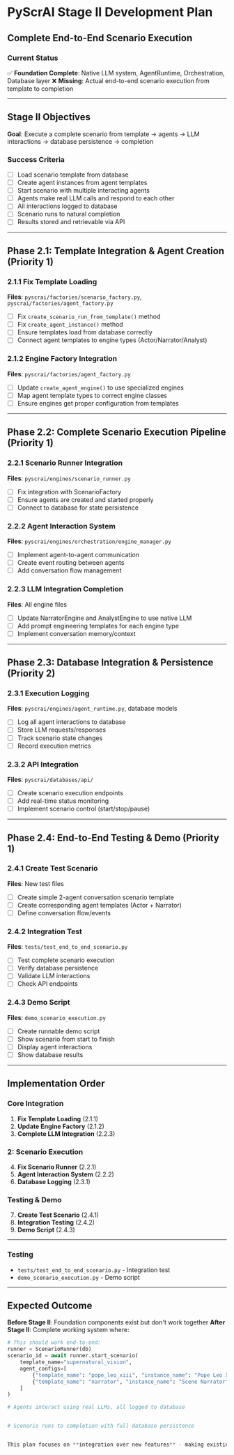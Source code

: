# PyScrAI Stage II Development Plan
## Complete End-to-End Scenario Execution

### Current Status
✅ **Foundation Complete**: Native LLM system, AgentRuntime, Orchestration, Database layer
❌ **Missing**: Actual end-to-end scenario execution from template to completion

---

## Stage II Objectives
**Goal**: Execute a complete scenario from template → agents → LLM interactions → database persistence → completion

### Success Criteria
- [ ] Load scenario template from database
- [ ] Create agent instances from agent templates  
- [ ] Start scenario with multiple interacting agents
- [ ] Agents make real LLM calls and respond to each other
- [ ] All interactions logged to database
- [ ] Scenario runs to natural completion
- [ ] Results stored and retrievable via API

---

## Phase 2.1: Template Integration & Agent Creation (Priority 1)

### 2.1.1 Fix Template Loading
**Files**: `pyscrai/factories/scenario_factory.py`, `pyscrai/factories/agent_factory.py`
- [ ] Fix `create_scenario_run_from_template()` method
- [ ] Fix `create_agent_instance()` method  
- [ ] Ensure templates load from database correctly
- [ ] Connect agent templates to engine types (Actor/Narrator/Analyst)

### 2.1.2 Engine Factory Integration
**Files**: `pyscrai/factories/agent_factory.py`
- [ ] Update `create_agent_engine()` to use specialized engines
- [ ] Map agent template types to correct engine classes
- [ ] Ensure engines get proper configuration from templates

---

## Phase 2.2: Complete Scenario Execution Pipeline (Priority 1)

### 2.2.1 Scenario Runner Integration
**Files**: `pyscrai/engines/scenario_runner.py`
- [ ] Fix integration with ScenarioFactory
- [ ] Ensure agents are created and started properly
- [ ] Connect to database for state persistence

### 2.2.2 Agent Interaction System
**Files**: `pyscrai/engines/orchestration/engine_manager.py`
- [ ] Implement agent-to-agent communication
- [ ] Create event routing between agents
- [ ] Add conversation flow management

### 2.2.3 LLM Integration Completion
**Files**: All engine files
- [ ] Update NarratorEngine and AnalystEngine to use native LLM
- [ ] Add prompt engineering templates for each engine type
- [ ] Implement conversation memory/context

---

## Phase 2.3: Database Integration & Persistence (Priority 2)

### 2.3.1 Execution Logging
**Files**: `pyscrai/engines/agent_runtime.py`, database models
- [ ] Log all agent interactions to database
- [ ] Store LLM requests/responses
- [ ] Track scenario state changes
- [ ] Record execution metrics

### 2.3.2 API Integration
**Files**: `pyscrai/databases/api/`
- [ ] Create scenario execution endpoints
- [ ] Add real-time status monitoring
- [ ] Implement scenario control (start/stop/pause)

---

## Phase 2.4: End-to-End Testing & Demo (Priority 1)

### 2.4.1 Create Test Scenario
**Files**: New test files
- [ ] Create simple 2-agent conversation scenario template
- [ ] Create corresponding agent templates (Actor + Narrator)
- [ ] Define conversation flow/events

### 2.4.2 Integration Test
**Files**: `tests/test_end_to_end_scenario.py`
- [ ] Test complete scenario execution
- [ ] Verify database persistence
- [ ] Validate LLM interactions
- [ ] Check API endpoints

### 2.4.3 Demo Script
**Files**: `demo_scenario_execution.py`
- [ ] Create runnable demo script
- [ ] Show scenario from start to finish
- [ ] Display agent interactions
- [ ] Show database results

---

## Implementation Order

###  Core Integration
1. **Fix Template Loading** (2.1.1)
2. **Update Engine Factory** (2.1.2)  
3. **Complete LLM Integration** (2.2.3)

### 2: Scenario Execution
4. **Fix Scenario Runner** (2.2.1)
5. **Agent Interaction System** (2.2.2)
6. **Database Logging** (2.3.1)

### Testing & Demo
7. **Create Test Scenario** (2.4.1)
8. **Integration Testing** (2.4.2)
9. **Demo Script** (2.4.3)

---

### Testing
- `tests/test_end_to_end_scenario.py` - Integration test
- `demo_scenario_execution.py` - Demo script

---

## Expected Outcome

**Before Stage II**: Foundation components exist but don't work together
**After Stage II**: Complete working system where:

```python
# This should work end-to-end:
runner = ScenarioRunner(db)
scenario_id = await runner.start_scenario(
    template_name="supernatural_vision",
    agent_configs=[
        {"template_name": "pope_leo_xiii", "instance_name": "Pope Leo XIII"},
        {"template_name": "narrator", "instance_name": "Scene Narrator"}
    ]
)

# Agents interact using real LLMs, all logged to database


# Scenario runs to completion with full database persistence


This plan focuses on **integration over new features** - making existing components work together for complete scenario execution.
